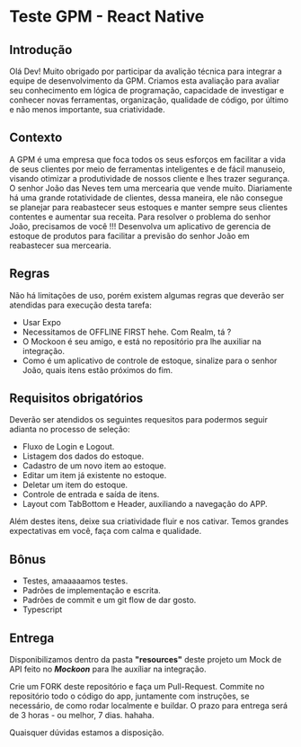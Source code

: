 # Teste GPM - React Native 

## Introdução 

  Olá Dev! Muito obrigado por participar da avalição técnica para integrar a equipe de desenvolvimento da GPM.
  Criamos esta avaliação para avaliar seu conhecimento em lógica de programação, capacidade de investigar e conhecer novas ferramentas, organização, qualidade de código, por último e não menos importante, sua     criatividade.

## Contexto
 A GPM é uma empresa que foca todos os seus esforços em facilitar a vida de seus clientes por meio de ferramentas inteligentes e de fácil manuseio, visando otimizar a produtividade de nossos cliente e lhes trazer segurança. 
 O senhor João das Neves tem uma mercearia que vende muito. Diariamente há uma grande rotatividade de clientes, dessa maneira, ele não consegue se planejar para reabastecer seus estoques e manter sempre seus clientes contentes e aumentar sua receita. Para resolver o problema do senhor João, precisamos de você !!! Desenvolva um aplicativo de gerencia de estoque de produtos para facilitar a previsão do senhor João em reabastecer sua mercearia. 

## Regras 
  Não há limitações de uso, porém existem algumas regras que deverão ser atendidas para execução desta tarefa: 
  - Usar Expo
  - Necessitamos de OFFLINE FIRST hehe. Com Realm, tá ?
  - O Mockoon é seu amigo, e está no repositório pra lhe auxiliar na integração.
  - Como é um aplicativo de controle de estoque, sinalize para o senhor João, quais itens estão próximos do fim. 

## Requisitos obrigatórios
  Deverão ser atendidos os seguintes requesitos para podermos seguir adianta no processo de seleção: 
  - Fluxo de Login e Logout.
  - Listagem dos dados do estoque.
  - Cadastro de um novo item ao estoque.
  - Editar um item já existente no estoque.
  - Deletar um item do estoque.
  - Controle de entrada e saída de itens.
  - Layout com TabBottom e Header, auxiliando a navegação do APP.
    
  Além destes itens, deixe sua criatividade fluir e nos cativar. Temos grandes expectativas em você, faça com calma e qualidade.
  
## Bônus 
  - Testes, amaaaaamos testes.
  - Padrões de implementação e escrita.
  - Padrões de commit e um git flow de dar gosto.
  - Typescript
  
## Entrega 
Disponibilizamos dentro da pasta **"resources"** deste projeto um Mock de API feito no **_Mockoon_** para lhe auxíliar na integração. 

Crie um FORK deste repositório e faça um Pull-Request. Commite no repositório todo o código do app, juntamente com instruções, se necessário, de como rodar localmente e buildar.
O prazo para entrega será de 3 horas - ou melhor, 7 dias. hahaha.

Quaisquer dúvidas estamos a disposição. 
